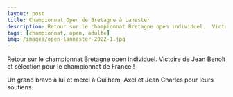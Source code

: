 ```yaml
---
layout: post
title: Championnat Open de Bretagne à Lanester
description: Retour sur le championnat Bretagne open individuel.  Victoire de Jean Benoît et sélection pour le championnat de France ! 
tags: [championnat, open, adulte]
img: /images/open-lannester-2022-1.jpg
---
```


Retour sur le championnat Bretagne open individuel.  Victoire de Jean Benoît et sélection pour le championnat de France ! 

Un grand bravo à lui et merci à Guilhem, Axel et Jean Charles pour leurs soutiens.
